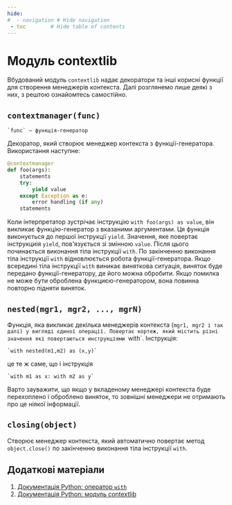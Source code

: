```yaml
---
hide:
#  - navigation # Hide navigation
 - toc        # Hide table of contents
---
```


# Модуль contextlib

Вбудований модуль `contextlib` 
надає декоратори та інші корисні функції для створення менеджерів контекста. 
Далі розглянемо лише деякі з них, 
з рештою ознайомтесь самостійно. 

## `contextmanager(func)`

	`func` — функція-генератор
	
Декоратор, який створює менеджер контекста з функції-генератора. Використання наступне:

```python
@contextmanager
def foo(args):
	statements
	try:
		yield value
	except Exception as e:
		error handling (if any)
	statements
```

Коли інтерпретатор зустрічає інструкцію `with foo(args) as value`, він викликає функцію-генератор з вказаними аргументами. Ця функція виконується до першої інструкції `yield`. Значення, яке повертає інструкциія `yield`, пов'язується зі змінною `value`. Після цього починається виконання тіла інструкції `with`. По закінченню виконання тіла інструкції `with` відновлюється робота функції-генератора. Якщо всередині тіла інструкції `with` виникає виняткова ситуація, виняток буде передано функції-генератору, де його можна обробити. Якщо помилка не може бути оброблена функциєю-генератором, вона повинна повторно підняти виняток.

## `nested(mgr1, mgr2, ..., mgrN)`

Функція, яка викликає декілька менеджерів контекста (`mgr1, mgr2 і так далі) у вигляді єдиної операції. Повертає кортеж, який містить різні значення які повертаються инструкціями `with`. 
Інструкція:

	`with nested(m1,m2) as (x,y)`
	
це те ж саме, що і інструкція 

	`with m1 as x: with m2 as y`
	
Варто зауважити, що якщо у вкладеному менеджері контекста буде перехоплено і оброблено виняток, то зовнішні менеджери не отримають про це ніякої інформації.

## `closing(object)`

Створює менеджер контекста, який автоматично повертає метод `object.close()` по закінченню виконання тіла інструкції `with`. 

## Додаткові матеріали

1. [Документація Python: оператор `with`](https://docs.python.org/3/reference/compound_stmts.html#with)
1. [Документація Python: модуль contextlib](https://docs.python.org/3/library/contextlib.html)
